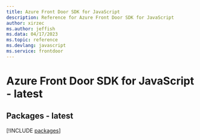 ```yaml
---
title: Azure Front Door SDK for JavaScript
description: Reference for Azure Front Door SDK for JavaScript
author: xirzec
ms.author: jeffish
ms.data: 04/17/2023
ms.topic: reference
ms.devlang: javascript
ms.service: frontdoor
---
```

# Azure Front Door SDK for JavaScript - latest
## Packages - latest
[!INCLUDE [packages](front-door-index.md)]